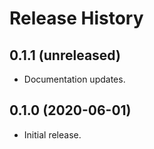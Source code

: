 Release History
===============

0.1.1 (unreleased)
------------------

- Documentation updates.


0.1.0 (2020-06-01)
------------------

-   Initial release.
